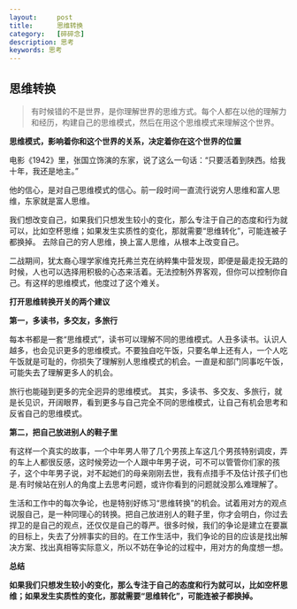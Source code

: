 ```yaml
---
layout:     post
title:      思维转换
category:   [碎碎念]
description: 思考
keywords: 思考
---
```


## 思维转换

> 有时候错的不是世界，是你理解世界的思维方式。每个人都在以他的理解力和经历，构建自己的思维模式，然后在用这个思维模式来理解这个世界。

**思维模式，影响着你和这个世界的关系，决定着你在这个世界的位置**

电影《1942》里，张国立饰演的东家，说了这么一句话：“只要活着到陕西。给我十年，我还是地主。”

他的信心，是对自己思维模式的信心。前一段时间一直流行说穷人思维和富人思维，东家就是富人思维。

我们想改变自己，如果我们只想发生较小的变化，那么专注于自己的态度和行为就可以，比如空杯思维；如果发生实质性的变化，那就需要“思维转化”，可能连被子都换掉。
去除自己的穷人思维，换上富人思维，从根本上改变自己。

二战期间，犹太裔心理学家维克托弗兰克在纳粹集中营发现，即便是最走投无路的时候，人也可以选择用积极的心态来活着。无法控制外界客观，但你可以控制你自己。有这样的思维模式，他度过了这个难关。


**打开思维转换开关的两个建议**

**第一，多读书，多交友，多旅行**

每本书都是一套“思维模式”，读书可以理解不同的思维模式。人丑多读书。认识人越多，也会见识更多的思维模式。不要独自吃午饭，只要名单上还有人，一个人吃午饭就是可耻的，你损失了理解别人思维模式的机会。一直是和部门同事吃午饭，可能失去了理解更多人的机会。

旅行也能碰到更多的完全迥异的思维模式。
其实，多读书、多交友、多旅行，就是长见识，开阔眼界，看到更多与自己完全不同的思维模式，让自己有机会思考和反省自己的思维模式。

**第二，把自己放进别人的鞋子里**

有这样一个真实的故事，一个中年男人带了几个男孩上车这几个男孩特别调皮，弄的车上人都很反感，这时候旁边一个人跟中年男子说，可不可以管管你们家的孩子，这个中年男子说，对不起她们的母亲刚刚去世，我有点措手不及估计孩子们也是.有时候站在别人的角度上去思考问题，或许你看到的问题就没那么难理解了。

生活和工作中的每次争论，也是特别好练习“思维转换”的机会。试着用对方的观点说服自己，是一种同理心的转换。把自己放进别人的鞋子里，你才会明白，你过去捍卫的是自己的观点，还仅仅是自己的尊严。很多时候，我们的争论是建立在要赢的目标上，失去了分辨事实的目的。在工作生活中，我们争论的目的应该是找出解决方案、找出真相等实际意义，所以不妨在争论的过程中，用对方的角度想一想。

**总结**

**如果我们只想发生较小的变化，那么专注于自己的态度和行为就可以，比如空杯思维；如果发生实质性的变化，那就需要“思维转化”，可能连被子都换掉。**



